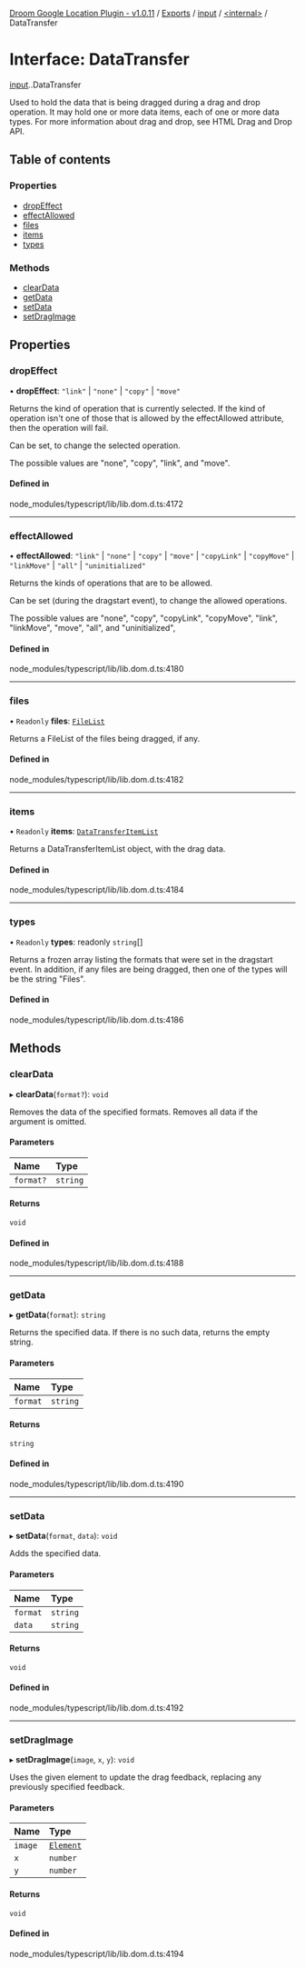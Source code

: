 [Droom Google Location Plugin - v1.0.11](../README.md) / [Exports](../modules.md) / [input](../modules/input.md) / [<internal\>](../modules/input._internal_.md) / DataTransfer

# Interface: DataTransfer

[input](../modules/input.md).[<internal>](../modules/input._internal_.md).DataTransfer

Used to hold the data that is being dragged during a drag and drop operation. It may hold one or more data items, each of one or more data types. For more information about drag and drop, see HTML Drag and Drop API.

## Table of contents

### Properties

- [dropEffect](input._internal_.DataTransfer.md#dropeffect)
- [effectAllowed](input._internal_.DataTransfer.md#effectallowed)
- [files](input._internal_.DataTransfer.md#files)
- [items](input._internal_.DataTransfer.md#items)
- [types](input._internal_.DataTransfer.md#types)

### Methods

- [clearData](input._internal_.DataTransfer.md#cleardata)
- [getData](input._internal_.DataTransfer.md#getdata)
- [setData](input._internal_.DataTransfer.md#setdata)
- [setDragImage](input._internal_.DataTransfer.md#setdragimage)

## Properties

### dropEffect

• **dropEffect**: ``"link"`` \| ``"none"`` \| ``"copy"`` \| ``"move"``

Returns the kind of operation that is currently selected. If the kind of operation isn't one of those that is allowed by the effectAllowed attribute, then the operation will fail.

Can be set, to change the selected operation.

The possible values are "none", "copy", "link", and "move".

#### Defined in

node_modules/typescript/lib/lib.dom.d.ts:4172

___

### effectAllowed

• **effectAllowed**: ``"link"`` \| ``"none"`` \| ``"copy"`` \| ``"move"`` \| ``"copyLink"`` \| ``"copyMove"`` \| ``"linkMove"`` \| ``"all"`` \| ``"uninitialized"``

Returns the kinds of operations that are to be allowed.

Can be set (during the dragstart event), to change the allowed operations.

The possible values are "none", "copy", "copyLink", "copyMove", "link", "linkMove", "move", "all", and "uninitialized",

#### Defined in

node_modules/typescript/lib/lib.dom.d.ts:4180

___

### files

• `Readonly` **files**: [`FileList`](../modules/input._internal_.md#filelist)

Returns a FileList of the files being dragged, if any.

#### Defined in

node_modules/typescript/lib/lib.dom.d.ts:4182

___

### items

• `Readonly` **items**: [`DataTransferItemList`](../modules/input._internal_.md#datatransferitemlist)

Returns a DataTransferItemList object, with the drag data.

#### Defined in

node_modules/typescript/lib/lib.dom.d.ts:4184

___

### types

• `Readonly` **types**: readonly `string`[]

Returns a frozen array listing the formats that were set in the dragstart event. In addition, if any files are being dragged, then one of the types will be the string "Files".

#### Defined in

node_modules/typescript/lib/lib.dom.d.ts:4186

## Methods

### clearData

▸ **clearData**(`format?`): `void`

Removes the data of the specified formats. Removes all data if the argument is omitted.

#### Parameters

| Name | Type |
| :------ | :------ |
| `format?` | `string` |

#### Returns

`void`

#### Defined in

node_modules/typescript/lib/lib.dom.d.ts:4188

___

### getData

▸ **getData**(`format`): `string`

Returns the specified data. If there is no such data, returns the empty string.

#### Parameters

| Name | Type |
| :------ | :------ |
| `format` | `string` |

#### Returns

`string`

#### Defined in

node_modules/typescript/lib/lib.dom.d.ts:4190

___

### setData

▸ **setData**(`format`, `data`): `void`

Adds the specified data.

#### Parameters

| Name | Type |
| :------ | :------ |
| `format` | `string` |
| `data` | `string` |

#### Returns

`void`

#### Defined in

node_modules/typescript/lib/lib.dom.d.ts:4192

___

### setDragImage

▸ **setDragImage**(`image`, `x`, `y`): `void`

Uses the given element to update the drag feedback, replacing any previously specified feedback.

#### Parameters

| Name | Type |
| :------ | :------ |
| `image` | [`Element`](../modules/input._internal_.md#element) |
| `x` | `number` |
| `y` | `number` |

#### Returns

`void`

#### Defined in

node_modules/typescript/lib/lib.dom.d.ts:4194
